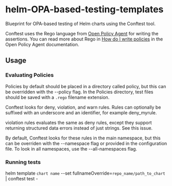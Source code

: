 # helm-OPA-based-testing-templates
Blueprint for OPA-based testing of Helm charts using the Conftest tool.

Conftest uses the Rego language from [Open Policy Agent](https://www.openpolicyagent.org/) for writing the assertions. You can read more about Rego in [How do I write policies](https://www.openpolicyagent.org/docs/latest/policy-language/) in the Open Policy Agent documentation.

## Usage

### Evaluating Policies
Policies by default should be placed in a directory called policy, but this can be overridden with the --policy flag.
In the Policies directory, test files should be saved with a `.rego` filename extension.

Conftest looks for deny, violation, and warn rules. Rules can optionally be suffixed with an underscore and an identifier, for example deny_myrule.

violation rules evaluates the same as deny rules, except they support returning structured data errors instead of just strings. See this issue.

By default, Conftest looks for these rules in the main namespace, but this can be overriden with the --namespace flag or provided in the configuration file. To look in all namespaces, use the --all-namespaces flag.

### Running tests
helm template `chart name` --set fullnameOverride=`repo_name/path_to_chart` | conftest test -